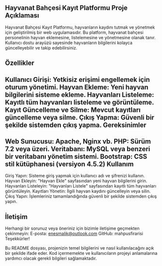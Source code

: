 Hayvanat Bahçesi Kayıt Platformu
Proje Açıklaması
----------------
Hayvanat Bahçesi Kayıt Platformu, hayvanların kaydını tutmak ve yönetmek için geliştirilmiş bir web uygulamasıdır. Bu platform, hayvanat bahçesi personelinin hayvan eklemesine, listelemesine ve yönetmesine olanak tanır. Kullanıcı dostu arayüzü sayesinde hayvanların bilgilerini kolayca güncelleyebilir ve takip edebilirsiniz.

Özellikler
-----------
Kullanıcı Girişi: Yetkisiz erişimi engellemek için oturum yönetimi.
Hayvan Ekleme: Yeni hayvan bilgilerini sisteme ekleme.
Hayvanları Listeleme: Kayıtlı tüm hayvanları listeleme ve görüntüleme.
Kayıt Güncelleme ve Silme: Mevcut kayıtları güncelleme veya silme.
Çıkış Yapma: Güvenli bir şekilde sistemden çıkış yapma.
Gereksinimler
-------------
Web Sunucusu: Apache, Nginx vb.
PHP: Sürüm 7.2 veya üzeri.
Veritabanı: MySQL veya benzeri bir veritabanı yönetim sistemi.
Bootstrap: CSS stil kütüphanesi (versiyon 4.5.2)
Kullanım
--------
Giriş Yapın: Sisteme giriş yapmak için kullanıcı adı ve şifrenizi kullanın.
Hayvan Ekleyin: "Hayvan Ekle" sayfasından yeni hayvan bilgilerini girin.
Hayvanları Listeleyin: "Hayvanları Listele" sayfasından kayıtlı tüm hayvanları görüntüleyin.
Kayıtları Yönetin: İlgili hayvan kaydını güncelleyin veya silin.
Çıkış Yapın: İşlemleriniz tamamlandığında güvenli bir şekilde sistemden çıkış yapın.

İletişim
--------
Herhangi bir sorunuz veya öneriniz için bizimle iletişime geçmekten çekinmeyin:
E-posta: enesmalik@outlook.com
GitHub: mahpusfirarisi
Teşekkürler!

Bu README dosyası, projenizin temel bilgilerini ve nasıl kullanılacağını açık bir şekilde ifade eder. Kod içermemekte ve kullanıcıların projeyi anlamalarına yardımcı olacak gerekli bilgileri sağlamaktadır.
